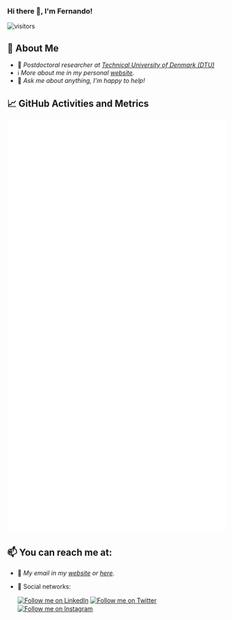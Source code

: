 ### Hi there 👋, I'm Fernando!

![visitors](https://visitor-badge.glitch.me/badge?page_id=fdojurado.fdojurado)
<!-- [![GitHub fdojurado](https://img.shields.io/github/followers/fdojurado?label=follow&style=social)](https://github.com/fdojurado) -->

## 📖 About Me

- 💼 _Postdoctoral researcher at [Technical University of Denmark (DTU)](https://www.dtu.dk/english)_
- ℹ️ _More about me in my personal [website](https://people.compute.dtu.dk/ffjla/)._
- 💬 _Ask me about anything, I'm happy to help!_
## 📈 GitHub Activities and Metrics

![Metrics](/github-metrics.svg)

## 📫 You can reach me at:

- :email: _My email in my [website](https://people.compute.dtu.dk/ffjla/) or [here](https://github.com/fdojurado/fdojurado/issues)._
- :thought_balloon: Social networks:

     [<img src="https://raw.githubusercontent.com/peterthehan/peterthehan/master/assets/linkedin.svg" width="22px" align="center" alt="Follow me on LinkedIn" title="Follow me on LinkedIn"/>](https://linkedin.com/in/fdojurado)
[<img src="https://raw.githubusercontent.com/peterthehan/peterthehan/master/assets/twitter.svg" width="22px" align="center" alt="Follow me on Twitter" title="Follow me on Twitter"/>](https://twitter.com/fdojurado)
[<img src="https://raw.githubusercontent.com/hussainweb/hussainweb/main/icons/instagram.png" width="22px" align="center" alt="Follow me on Instagram" title="Follow Raymo111 on Instagram"/>](https://instagram.com/fdojurado)


<!--
**fdojurado/fdojurado** is a ✨ _special_ ✨ repository because its `README.md` (this file) appears on your GitHub profile.

Here are some ideas to get you started:

- 🔭 I’m currently working on ...
- 🌱 I’m currently learning ...
- 👯 I’m looking to collaborate on ...
- 🤔 I’m looking for help with ...
- 💬 Ask me about ...
- 📫 How to reach me: ...
- 😄 Pronouns: ...
- ⚡ Fun fact: ...
-->
